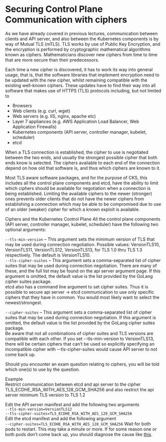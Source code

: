 # Securing Control Plane Communication with ciphers

As we have already covered in previous lectures, communication between clients and API server, and also between the Kubernetes components is by way of Mutual TLS (mTLS). TLS works by use of Public Key Encryption, and the encryption is performed by cryptographic mathematical algorithms known as ciphers. Mathematicians discover new ciphers from time to time that are more secure than their predecessors.

Each time a new cipher is discovered, it has to work its way into general usage, that is, that the software libraries that implement encryption need to be updated with the new cipher, whilst remaining compatible with the existing well-known ciphers. These updates have to find their way into all software that makes use of HTTPS (TLS) protocols including, but not limited to

* Browsers
* Web clients (e.g. curl, wget)
* Web servers (e.g. IIS, nginx, apache etc)
* Layer 7 appliances (e.g. AWS Application Load Balancer, Web Application Firewalls)
* Kubernetes components (API server, controller manager, kubelet, scheduler)
* etcd

When a TLS connection is established, the cipher to use is negotiated between the two ends, and usually the strongest possible cipher that both ends know is selected. The ciphers available to each end of the connection depend on how old that software is, and thus which ciphers are known to it.  

Most TLS aware software packages, and for the purpose of CKS, this includes all the control plane components and etcd, have the ability to limit which ciphers should be available for negotiation when a connection is being established. Limiting the available ciphers to the newer (stronger) ones prevents older clients that do not have the newer ciphers from establishing a connection which may be able to be compromised due to use of an older (weaker) cipher for which a known exploit is available.

Ciphers and the Kubernetes Control Plane
All the control plane components (API server, controller manager, kubelet, scheduler) have the following two optional arguments:

```--tls-min-version``` – This argument sets the minimum version of TLS that may be used during connection negotiation. Possible values: VersionTLS10, VersionTLS11, VersionTLS12, VersionTLS13, for TLS 1.0 thru TLS 1.3 respectively. The default is VersionTLS10.  
```--tls-cipher-suites``` – This argument sets a comma-separated list of cipher suites that may be used during connection negotiation. There are many of these, and the full list may be found on the api server argument page. If this argument is omitted, the default value is the list provided by the GoLang cipher suites package.   
etcd also has a command line argument to set cipher suites. Thus it is possible to secure api server → etcd communication to use only specific ciphers that they have in common. You would most likely want to select the newest/strongest.

```--cipher-suites``` – This argument sets a comma-separated list of cipher suites that may be used during connection negotiation. If this argument is omitted, the default value is the list provided by the GoLang cipher suites package.  
Be aware that not all combinations of cipher suites and TLS versions are compatible with each other. If you set --tls-min-version to VersionTLS13, there will be certain ciphers that can’t be used so explicitly specifying an incompatible cipher with --tls-cipher-suites would cause API server to not come back up.

Should you encounter an exam question relating to ciphers, you will be told which one(s) to use by the question.  

Example  
Restrict communication between etcd and api server to the cipher TLS_ECDHE_RSA_WITH_AES_128_GCM_SHA256 and also restrict the api server minimum TLS version to TLS 1.2

Edit the API server manifest and add the following two arguments  
```--tls-min-version=VersionTLS12```  
```--tls-cipher-suites=TLS_ECDHE_RSA_WITH_AES_128_GCM_SHA256```  
Edit the etcd manifest and add the following argument  
```--cipher-suites=TLS_ECDHE_RSA_WITH_AES_128_GCM_SHA256```
Wait for both pods to restart. This may take a minute or more.
If for some reason one or both pods don’t come back up, you should diagnose the cause like [this](https://github.com/kodekloudhub/community-faq/blob/main/docs/diagnose-crashed-apiserver.md).